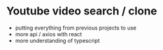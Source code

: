 # Youtube video search / clone

- putting everything from previous projects to use
- more api / axios with react
- more understanding of typescript
